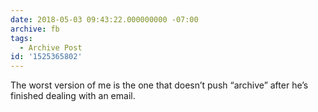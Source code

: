 ```yaml
---
date: 2018-05-03 09:43:22.000000000 -07:00
archive: fb
tags: 
  - Archive Post
id: '1525365802'
---
```


The worst version of me is the one that doesn’t push “archive” after he’s finished dealing with an email.
